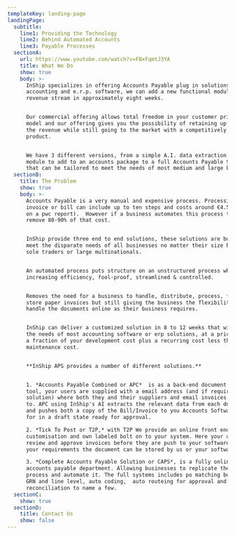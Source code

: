 ```yaml
---
templateKey: landing-page
landingPage:
  subtitle:
    line1: Providing the Technology
    line2: Behind Automated Accounts
    line3: Payable Processes
  sectionA:
    url: https://www.youtube.com/watch?v=FBxFqmtJ3YA
    title: What We Do
    show: true
    body: >-
      InShip specializes in offering Accounts Payable plug in solutions for
      accounting and e.r.p. software, we can add a new functional module and
      revenue stream in approximately eight weeks. 


      Our commercial offering allows total freedom in your customer pricing
      model and our offering gives you the possibility of retaining up to 80% of
      the revenue while still going to the market with a competitively priced
      product. 


      We have 3 different versions, from a simple A.I. data extraction hidden
      module to add to an accounts package to a full Accounts Payable Solution
      that can be tailored to meet the needs of most medium and large business.
  sectionB:
    title: The Problem
    show: true
    body: >-
      Accounts Payable is a very manual and expensive process. Processing each
      invoice or bill can include up to ten steps and costs around €4.50 (based
      on a pwc report).  However if a business automates this process they can
      remove 80-90% of that cost.


      InShip provide three end to end solutions, these solutions are built to
      meet the disparate needs of all businesses no matter their size be they
      sole traders or large multinationals.


      An automated process puts structure on an unstructured process while
      increasing efficiency, fool-proof, streamlined & controlled. 


      Removes the need for a business to handle, distribute, process, file &
      store paper invoices but still giving the business the flexibility to
      handle the documents online as their business requires. 


      InShip can deliver a customized solution in 8 to 12 weeks that will suit
      the needs of most accounting software or erp solutions, at a price that is
      a fraction of your development cost plus a recurring cost less they your
      maintenance cost. 


      **InShip APS provides a number of different solutions.** 


      1. *Accounts Payable Combined or APC*  is as a back-end document handling
      tool, your users are supplied with a email address (and if required a dnd
      solution) where both they and their suppliers and email invoices and bills
      to. APC using InShip's AI extracts the relevant data from each document
      and pushes both a copy of the Bill/Invoice to you Accounts Software ready
      for in a draft state ready for approval.

      2. *Tick To Post or T2P,* with T2P We provide an online front end
      customisation and own labeled bolt on to your system. Here your users can
      review and approve invoices before they are push to your software based on
      your requirements the document can be stored by us or your software.    

      3. *Complete Accounts Payable Solution or CAPS*, is a fully online
      accounts payable department. Allowing businesses to replicate the complex
      process and automate it. The full systems includes po matching both at a
      GRN and line level, auto coding,  auto routeing for approval and statement
      reconciliation to name a few.
  sectionC:
    show: true
  sectionD:
    title: Contact Us
    show: false
---
```


